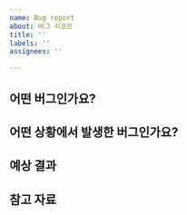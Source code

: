 ```yaml
---
name: Bug report
about: 버그 리포트
title: ''
labels: ''
assignees: ''

---
```


## 어떤 버그인가요?
<!-- 어떤 버그인지 간결하게 설명해주세요 -->


## 어떤 상황에서 발생한 버그인가요?
<!-- (가능하면) Given-When-Then 형식으로 서술해주세요 -->


## 예상 결과
<!-- 예상했던 정상적인 결과가 어떤 것이었는지 설명해주세요 -->


## 참고 자료
